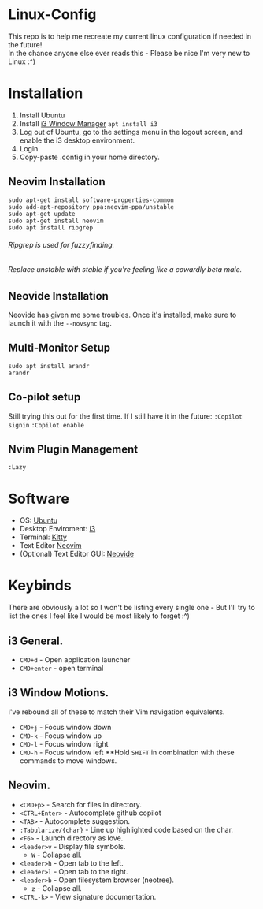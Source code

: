 # Linux-Config
This repo is to help me recreate my current linux configuration if needed in the future!  
In the chance anyone else ever reads this - Please be nice I'm very new to Linux :^)

# Installation
1. Install Ubuntu
2. Install [i3 Window Manager](https://i3wm.org/) `apt install i3`
3. Log out of Ubuntu, go to the settings menu in the logout screen, and enable the i3 desktop environment.
4. Login
5. Copy-paste .config in your home directory.

## Neovim Installation
```
sudo apt-get install software-properties-common
sudo add-apt-repository ppa:neovim-ppa/unstable
sudo apt-get update
sudo apt-get install neovim
sudo apt install ripgrep
```
###### Ripgrep is used for fuzzyfinding.

###### Replace unstable with stable if you're feeling like a cowardly beta male.

## Neovide Installation
Neovide has given me some troubles. 
Once it's installed, make sure to launch it with the `--novsync` tag.

## Multi-Monitor Setup
`sudo apt install arandr`  
`arandr`

## Co-pilot setup
Still trying this out for the first time. If I still have it in the future:
`:Copilot signin`
`:Copilot enable`

## Nvim Plugin Management
`:Lazy`  
  
# Software
- OS: [Ubuntu](https://ubuntu.com/)
- Desktop Enviroment: [i3](https://i3wm.org/)
- Terminal: [Kitty](https://sw.kovidgoyal.net/kitty/conf/)
- Text Editor [Neovim](https://neovim.io/)
- (Optional) Text Editor GUI: [Neovide](https://github.com/neovide/neovide)



# Keybinds
There are obviously a lot so I won't be listing every single one - But I'll try to list the ones I feel like I would be most
likely to forget :^)

## i3 General.
- `CMD+d` - Open application launcher
- `CMD+enter` - open terminal

## i3 Window Motions.
I've rebound all of these to match their Vim navigation equivalents.
- `CMD+j` - Focus window down
- `CMD-k` - Focus window up
- `CMD-l` - Focus window right
- `CMD-h` - Focus window left
**Hold `SHIFT` in combination with these commands to move windows. 

## Neovim.
- `<CMD+p>` - Search for files in directory.
- `<CTRL+Enter>` - Autocomplete github copilot
- `<TAB>` - Autocomplete suggestion.
- `:Tabularize/{char}` - Line up highlighted code based on the char.
- `<F6>` - Launch directory as love.
- `<leader>v` - Display file symbols.
    - `W` - Collapse all.
- `<leader>h` - Open tab to the left.
- `<leader>l` - Open tab to the right.
- `<leader>b` - Open filesystem browser (neotree).
    - `z` - Collapse all.
- `<CTRL-k>` - View signature documentation.
